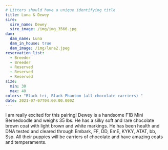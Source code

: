 ```yaml
---
# Litters should have a unique identifying title
title: Luna & Dewey
sire:
  sire_name: Dewey
  sire_image: /img/img_3566.jpg
dam:
  dam_name: Luna
  dam_in_house: true
  dam_image: /img/luna2.jpeg
reservation_list:
  - Breeder
  - Breeder
  - Reserved
  - Reserved
  - Reserved
size:
  min: 30
  max: 40
colors: "Black tri, Black Phantom (all chocolate carriers) "
date: 2021-07-07T04:00:00.000Z
---
```

I am really excited for this pairing! Dewey is a handsome F1B Mini Bernedoodle and weighs 35 lbs. He has a silky soft and rare chocolate brown coat with light brown and white markings. He has been health and DNA tested and cleared through Embark, FF, DD, EmE, KYKY, ATAT, bb, Ssp. All their puppies will be carriers of chocolate and have amazing coats and temperaments.